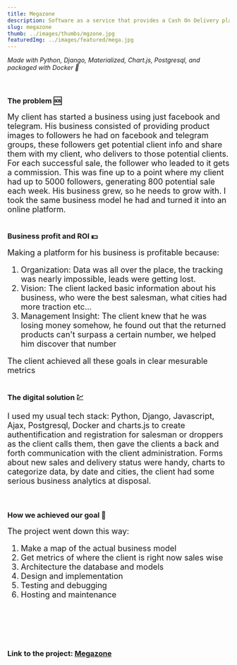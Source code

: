 ```yaml
---
title: Megazone
description: Software as a service that provides a Cash On Delivery platform for individuals
slug: megazone
thumb: ../images/thumbs/mgzone.jpg
featuredImg: ../images/featured/mega.jpg
---
```


*Made with Python, Django, Materialized, Chart.js, Postgresql, and packaged with Docker :metal:*
<br/><br/><br/>
### The problem :sos: 
<font size="4"> My client has started a business using just facebook and telegram. His business consisted of providing 
product images to followers he had on facebook and telegram groups, these followers get potential client info and share them 
with my client, who delivers to those potential clients. For each successful sale, the follower who leaded to it gets a commission.
This was fine up to a point where my client had up to 5000 followers, generating 800 potential sale each week. His business grew,
so he needs to grow with. I took the same business model he had and turned it into an online platform.
</font>
<br/><br/>
### Business profit and ROI :dollar:
<font size="4"> Making a platform for his business is profitable because: 
1. Organization: Data was all over the place, the tracking was nearly impossible, leads were getting lost.
2. Vision: The client lacked basic information about his business, who were the best salesman, what cities had more traction etc...
3. Management Insight: The client knew that he was losing money somehow, he found out that the returned products can't surpass a certain number, we helped him discover that number

The client achieved all these goals in clear mesurable metrics
</font>
<br/><br/>
### The digital solution :chart: 

<font size="4"> I used my usual tech stack: Python, Django, Javascript, Ajax, Postgresql, Docker and charts.js to create 
authentification and registration for salesman or droppers as the client calls them, then gave the clients a back and forth communication
with the client administration. Forms about new sales and delivery status were handy, charts to categorize data, by date and cities, 
the client had some serious business analytics at disposal.  
</font>
<br/><br/>
### How we achieved our goal :tophat:
<font size="4">The project went down this way:

1. Make a map of the actual business model  
2. Get metrics of where the client is right now sales wise
3. Architecture the database and models
4. Design and implementation 
5. Testing and debugging 
6. Hosting and maintenance
<br/>
</font>
<br/> <br/> <br/>

### Link to the project: [Megazone](https://megazone.ma)









